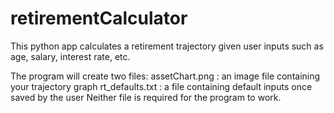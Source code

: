 # retirementCalculator

This python app calculates a retirement trajectory given user inputs such as age, salary, interest rate, etc.

The program will create two files:
  assetChart.png : an image file containing your trajectory graph
  rt_defaults.txt : a file containing default inputs once saved by the user
Neither file is required for the program to work.
